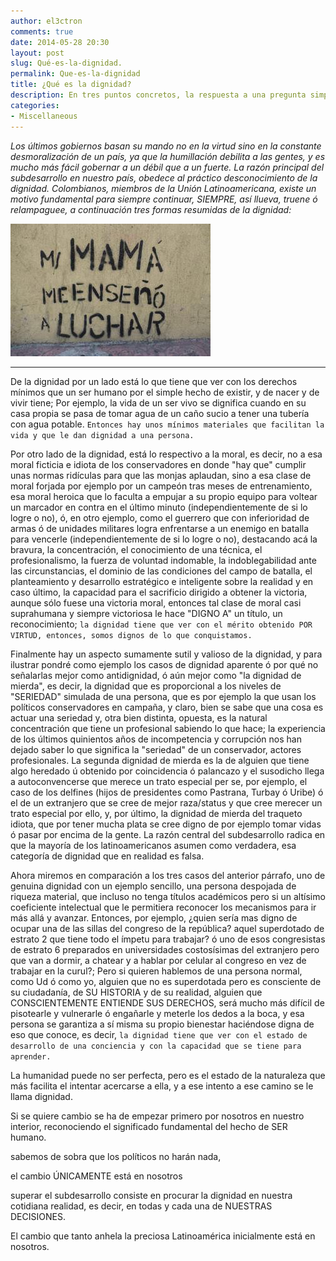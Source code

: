 ```yaml
---
author: el3ctron
comments: true
date: 2014-05-28 20:30
layout: post
slug: Qué-es-la-dignidad.
permalink: Que-es-la-dignidad
title: ¿Qué es la dignidad?
description: En tres puntos concretos, la respuesta a una pregunta simple y fundamental que incide directamente con el anhelado cambio, la superación del estado de subdesarrollo y el avance de nuestra Latinoamérica, EL ÚNICO CAMINO ¿Qué es la dignidad?
categories:
- Miscellaneous
---
```


*Los últimos gobiernos basan su mando no en la virtud sino en la constante desmoralización de un país, ya que la humillación debilita a las gentes, y es mucho más fácil gobernar a un débil que a un fuerte. La razón principal del subdesarrollo en nuestro país, obedece al práctico desconocimiento de la dignidad. Colombianos, miembros de la Unión Latinoamericana, existe un motivo fundamental para siempre continuar, SIEMPRE, así llueva, truene ó relampaguee, a continuación tres formas resumidas de la dignidad:*

[![Qué es la dignidad.](/wp-content/uploads/por_tema/politica/396105_374326782640354_490793525_n.jpg)](//el3ctron.github.io/Que-es-la-dignidad)

<!-- more -->
---
De la dignidad por un lado está lo que tiene que ver con los derechos mínimos que un ser humano por el simple hecho de existir, y de nacer y de vivir tiene; Por ejemplo, la vida de un ser vivo se dignifica cuando en su casa propia se pasa de tomar agua de un caño sucio a tener una tubería con agua potable. `Entonces hay unos mínimos materiales que facilitan la vida y que le dan dignidad a una persona.`

Por otro lado de la dignidad, está lo respectivo a la moral, es decir, no a esa moral ficticia e idiota de los conservadores en donde "hay que" cumplir unas normas ridículas para que las monjas aplaudan, sino a esa clase de moral forjada por ejemplo por un campeón tras meses de entrenamiento, esa moral heroica que lo faculta a empujar a su propio equipo para voltear un marcador en contra en el último minuto (independientemente de si lo logre o no), ó, en otro ejemplo, como el guerrero que con inferioridad de armas ó de unidades militares logra enfrentarse a un enemigo en batalla para vencerle (independientemente de si lo logre o no), destacando acá la bravura, la concentración, el conocimiento de una técnica, el profesionalismo, la fuerza de voluntad indomable, la indoblegabilidad ante las circunstancias, el dominio de las condiciones del campo de batalla, el planteamiento y desarrollo estratégico e inteligente sobre la realidad y en caso último, la capacidad para el sacrificio dirigido a obtener la victoria, aunque sólo fuese una victoria moral, entonces tal clase de moral casi suprahumana y siempre victoriosa le hace "DIGNO A" un título, un reconocimiento; `la dignidad tiene que ver con el mérito obtenido POR VIRTUD, entonces, somos dignos de lo que conquistamos.`

Finalmente hay un aspecto sumamente sutil y valioso de la dignidad, y para ilustrar pondré como ejemplo los casos de dignidad aparente ó por qué no señalarlas mejor como antidignidad, ó aún mejor como "la dignidad de mierda", es decir, la dignidad que es proporcional a los niveles de "SERIEDAD" simulada de una persona, que es por ejemplo la que usan los políticos conservadores en campaña, y claro, bien se sabe que una cosa es actuar una seriedad y, otra bien distinta, opuesta, es la natural concentración que tiene un profesional sabiendo lo que hace; la experiencia de los últimos quinientos años de incompetencia y corrupción nos han dejado saber lo que significa la "seriedad" de un conservador, actores profesionales. La segunda dignidad de mierda es la de alguien que tiene algo heredado ú obtenido por coincidencia ó palancazo y el susodicho llega a autoconvencerse que merece un trato especial per se, por ejemplo, el caso de los delfines (hijos de presidentes como Pastrana, Turbay ó Uribe) ó el de un extranjero que se cree de mejor raza/status y que cree merecer un trato especial por ello, y, por último, la dignidad de mierda del traqueto idiota, que por tener mucha plata se cree digno de por ejemplo tomar vidas ó pasar por encima de la gente. La razón central del subdesarrollo radica en que la mayoría de los latinoamericanos asumen como verdadera, esa categoría de dignidad que en realidad es falsa.

Ahora miremos en comparación a los tres casos del anterior párrafo, uno de genuina dignidad con un ejemplo sencillo, una persona despojada de riqueza material, que incluso no tenga títulos académicos pero si un altísimo coeficiente intelectual que le permitiera reconocer los mecanismos para ir más allá y avanzar. Entonces, por ejemplo, ¿quien sería mas digno de ocupar una de las sillas del congreso de la república? aquel superdotado de estrato 2 que tiene todo el ímpetu para trabajar? ó uno de esos congresistas de estrato 6 preparados en universidades costosísimas del extranjero pero que van a dormir, a chatear y a hablar por celular al congreso en vez de trabajar en la curul?; Pero si quieren hablemos de una persona normal, como Ud ó como yo, alguien que no es superdotada pero es consciente de su ciudadanía, de SU HISTORIA y de su realidad, alguien que CONSCIENTEMENTE ENTIENDE SUS DERECHOS, será mucho más difícil de pisotearle y vulnerarle ó engañarle y meterle los dedos a la boca, y esa persona se garantiza a sí misma su propio bienestar haciéndose digna de eso que conoce, es decir, `la dignidad tiene que ver con el estado de desarrollo de una conciencia y con la capacidad que se tiene para aprender.`

La humanidad puede no ser perfecta, pero es el estado de la naturaleza que más facilita el intentar acercarse a ella, y a ese intento a ese camino se le llama dignidad.

Si se quiere cambio se ha de empezar primero por nosotros en nuestro interior, reconociendo el significado fundamental del hecho de SER humano.

sabemos de sobra que los políticos no harán nada,

el cambio ÚNICAMENTE está en nosotros

superar el subdesarrollo consiste en procurar la dignidad en nuestra cotidiana realidad, es decir, en todas y cada una de NUESTRAS DECISIONES.

El cambio que tanto anhela la preciosa Latinoamérica inicialmente está en nosotros.

<br><br><br>
